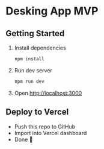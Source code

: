 # Desking App MVP

## Getting Started

1. Install dependencies
   ```bash
   npm install
   ```

2. Run dev server
   ```bash
   npm run dev
   ```

3. Open [http://localhost:3000](http://localhost:3000)

## Deploy to Vercel
- Push this repo to GitHub
- Import into Vercel dashboard
- Done 🚀
